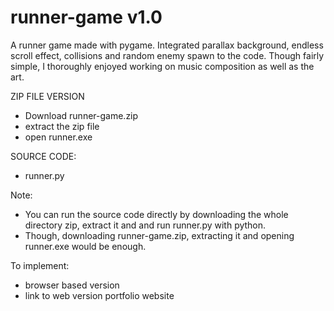 # runner-game v1.0

A runner game made with pygame. Integrated parallax background, endless scroll effect, collisions and random enemy spawn to the code. Though fairly simple, I thoroughly enjoyed working on music composition as well as the art.

ZIP FILE VERSION
- Download runner-game.zip
- extract the zip file
- open runner.exe

SOURCE CODE:
- runner.py

Note:
- You can run the source code directly by downloading the whole directory zip, extract it and and run runner.py with python.
- Though, downloading runner-game.zip, extracting it and opening runner.exe would be enough.  

To implement:
- browser based version
- link to web version portfolio website
